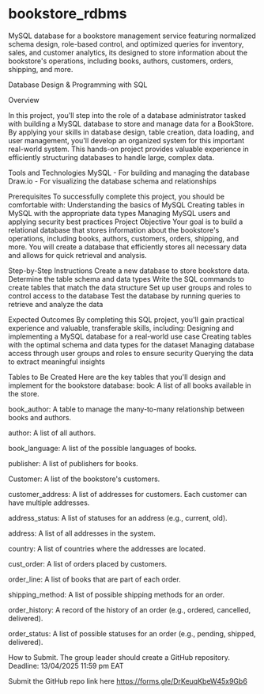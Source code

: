 # bookstore_rdbms
MySQL database for a bookstore management service featuring normalized schema design, role-based control, and optimized queries for inventory, sales, and customer analytics, its designed to store information about the bookstore's operations, including books, authors, customers, orders, shipping, and more.

Database Design & Programming with SQL

Overview

In this project, you'll step into the role of a database administrator tasked with building a  MySQL database to store and manage data for a BookStore. By applying your skills in database design, table creation, data loading, and user management, you'll develop an organized system for this important real-world system. 
This hands-on project provides valuable experience in efficiently structuring databases to handle large, complex data.





Tools and Technologies
MySQL - For building and managing the database
Draw.io - For visualizing the database schema and relationships




Prerequisites
To successfully complete this project, you should be comfortable with:
Understanding the basics of MySQL
Creating tables in MySQL with the appropriate data types
Managing MySQL users and applying security best practices
Project Objective
Your goal is to build a relational database that stores information about the bookstore's operations, including books, authors, customers, orders, shipping, and more. You will create a database that efficiently stores all necessary data and allows for quick retrieval and analysis.




Step-by-Step Instructions
Create a new database to store bookstore data.
Determine the table schema and data types
Write the SQL commands to create tables that match the data structure
Set up user groups and roles to control access to the database
Test the database by running queries to retrieve and analyze the data


Expected Outcomes
By completing this SQL project, you'll gain practical experience and valuable, transferable skills, including:
Designing and implementing a MySQL database for a real-world use case
Creating tables with the optimal schema and data types for the dataset
Managing database access through user groups and roles to ensure security
Querying the data to extract meaningful insights 




Tables to Be Created
Here are the key tables that you'll design and implement for the bookstore database:
book: A list of all books available in the store.

book_author: A table to manage the many-to-many relationship between books and authors.

author: A list of all authors.

book_language: A list of the possible languages of books.

publisher: A list of publishers for books.

Customer: A list of the bookstore's customers.

customer_address: A list of addresses for customers. Each customer can have multiple addresses.

address_status: A list of statuses for an address (e.g., current, old).

address: A list of all addresses in the system.

country: A list of countries where the addresses are located.

cust_order: A list of orders placed by customers.

order_line: A list of books that are part of each order.

shipping_method: A list of possible shipping methods for an order.

order_history: A record of the history of an order (e.g., ordered, cancelled, delivered).

order_status: A list of possible statuses for an order (e.g., pending, shipped, delivered). 


How to Submit.
The group leader should create a GitHub repository.
Deadline: 13/04/2025 11:59 pm EAT


Submit the GitHub repo link here https://forms.gle/DrKeuqKbeW45x9Gb6
